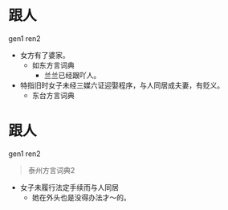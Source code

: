 # 跟人
gen1 ren2
+ 女方有了婆家。
  * 如东方言词典
    - 兰兰已经跟吖人。
+ 特指旧时女子未经三媒六证迎娶程序，与人同居成夫妻，有贬义。
  * 东台方言词典

# 跟人
gen1 ren2
> 泰州方言词典2
- 女子未履行法定手续而与人同居
  - 她在外头也是没得办法才～的。
